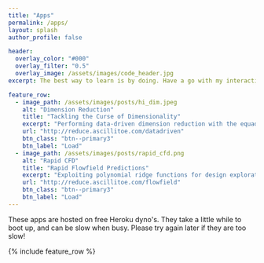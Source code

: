 ```yaml
---
title: "Apps"
permalink: /apps/
layout: splash
author_profile: false

header:
  overlay_color: "#000"
  overlay_filter: "0.5"
  overlay_image: /assets/images/code_header.jpg
excerpt: The best way to learn is by doing. Have a go with my interactive apps!

feature_row:
  - image_path: /assets/images/posts/hi_dim.jpeg
    alt: "Dimension Reduction"
    title: "Tackling the Curse of Dimensionality"
    excerpt: "Performing data-driven dimension reduction with the equadratures package. Upload your own data or try an example dataset!"
    url: "http://reduce.ascillitoe.com/datadriven"
    btn_class: "btn--primary3"
    btn_label: "Load" 
  - image_path: /assets/images/posts/rapid_cfd.png
    alt: "Rapid CFD"
    title: "Rapid Flowfield Predictions"
    excerpt: "Exploiting polynomial ridge functions for design exploration and rapid flowfield estimation of an airfoil. Predictive accuracy is competitive with a state-of-the-art convolutional neural network."
    url: "http://reduce.ascillitoe.com/flowfield"
    btn_class: "btn--primary3"
    btn_label: "Load"
---
```


These apps are hosted on free Heroku dyno's. They take a little while to boot up, and can be slow when busy. Please try again later if they are too slow!

{% include feature_row %}
